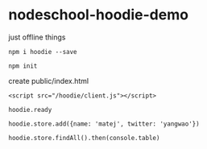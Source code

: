 # nodeschool-hoodie-demo
just offline things

`npm i hoodie --save`

`npm init`

create public/index.html

`<script src="/hoodie/client.js"></script>`

`hoodie.ready`

`hoodie.store.add({name: 'matej', twitter: 'yangwao'})`

`hoodie.store.findAll().then(console.table)`
